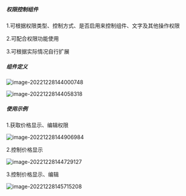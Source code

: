 ##### 权限控制组件

1.可根据权限类型、控制方式、是否启用来控制组件、文字及其他操作权限

2.可配合权限功能使用

3.可根据实际情况自行扩展

##### 组件定义

![image-20221228144000748](https://s2.loli.net/2022/12/28/C7lDMxVguW3ydOr.png)

![image-20221228144058318](https://s2.loli.net/2022/12/28/QOT3AotzDwW6IRj.png)

##### 使用示例

1.获取价格显示、编辑权限

![image-20221228144906984](https://s2.loli.net/2022/12/28/vqoVfapF7EA1Jjn.png)

2.控制价格显示

![image-20221228144729127](https://s2.loli.net/2022/12/28/TL6hRVizOlbQBSD.png)

3.控制价格显示、编辑

![image-20221228145715208](https://s2.loli.net/2022/12/28/dCLtOaKlRDBhUmX.png)
